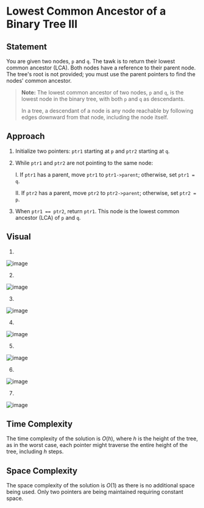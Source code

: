 # Lowest Common Ancestor of a Binary Tree III

## Statement

You are given two nodes, `p` and `q`. The tawk is to return their lowest common ancestor (LCA). Both nodes have a reference to their parent node. The tree's root is not provided; you must use the parent pointers to find the nodes' common ancestor.

> **Note:** The lowest common ancestor of two nodes, `p` and `q`, is the lowest node in the binary tree, with both `p` and `q` as descendants.
>
> In a tree, a descendant of a node is any node reachable by following edges downward from that node, including the node itself.

## Approach

1. Initialize two pointers: `ptr1` starting at `p` and `ptr2` starting at `q`.

2. While `ptr1` and `ptr2` are not pointing to the same node:

   I. If `ptr1` has a parent, move `ptr1` to `ptr1->parent`; otherwise, set `ptr1 = q`.

   II.  If `ptr2` has a parent, move `ptr2` to `ptr2->parent`; otherwise, set `ptr2 = p`.

3. When `ptr1 == ptr2`, return `ptr1`. This node is the lowest common ancestor (LCA) of `p` and `q`.

## Visual

1.

![image](https://github.com/user-attachments/assets/361f642b-8cf7-4022-8154-b6e0b8876ab3)

2.

![image](https://github.com/user-attachments/assets/b991caf8-e8ee-47c1-8db6-1c9fd23c665a)

3. 

![image](https://github.com/user-attachments/assets/ecb50d97-4f3b-4b96-9af5-743da10febb0)

4.

![image](https://github.com/user-attachments/assets/d067348f-a164-44f3-8ed7-e3edfb2d0707)

5. 

![image](https://github.com/user-attachments/assets/0d5daddb-c607-4106-a65d-efd297eca0dd)

6.

![image](https://github.com/user-attachments/assets/ffbf32ae-248d-49fa-8d2e-90f2a8737a95)

7. 

![image](https://github.com/user-attachments/assets/971640d6-2d21-415d-bf6a-2d1ac533e164)


## Time Complexity

The time complexity of the solution is $O(h)$, where $h$ is the height of the tree, as in the worst case, each pointer might traverse the entire height of the tree, including $h$ steps.

## Space Complexity

The space complexity of the solution is $O(1)$ as there is no additional space being used. Only two pointers are being maintained requiring constant space.
